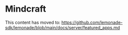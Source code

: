 # Mindcraft

This content has moved to: https://github.com/lemonade-sdk/lemonade/blob/main/docs/server/featured_apps.md